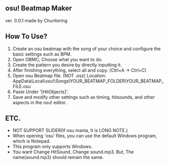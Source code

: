 ## osu! Beatmap Maker
ver. 0.0.1
made by Churitoring

## How To Use?
1. Create an osu beatmap with the song of your choice and configure the basic settings such as BPM.
2. Open OBMC, Choose what you want to do.
3. Create the pattern you desire by directly inputting it.
4. After finishing everything, select all and copy. (Ctrl+A → Ctrl+C)
5. Open osu Beatmap file. (NOT .osz)
    Location:
    AppData\Local\osu!\Songs\YOUR_BEATMAP_FOLDER\YOUR_BEATMAP_FILE.osu
6. Paste Under '[HitObjects]'.
7. Save and modify other settings such as timing, hitsounds, and other aspects in the osu! editor.

## ETC.
- NOT SUPPORT SLIDER(If osu mania, It is LONG NOTE.)
- When opening 'osu' files, you can use the default Windows program, which is Notepad.
- This program only supports Windows.
- You want Change HitSound, Change sound.mp3. But, The name(sound.mp3) should remain the same.
